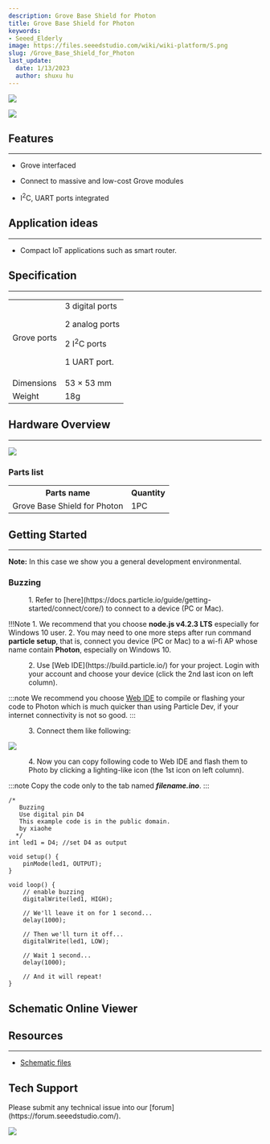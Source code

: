 ```yaml
---
description: Grove Base Shield for Photon
title: Grove Base Shield for Photon
keywords:
- Seeed_Elderly
image: https://files.seeedstudio.com/wiki/wiki-platform/S.png
slug: /Grove_Base_Shield_for_Photon
last_update:
  date: 1/13/2023
  author: shuxu hu
---
```

![](https://files.seeedstudio.com/wiki/Grove_Base_Shield_for_Photon/img/Grove_Base_Shield_for_Photon_product_view_1200_s.jpg)

<!-- **Grove Base Shield for Photon** is an expansion shield board which incorporate [Grove](/Grove_System) port on which you can build more powerful and intelligent applications with much richer and cost-effective Grove functional modules. It gets three digital ports, two analog ports, two I<sup>2</sup>C ports and one UART port. It a kind of plug-and-play board which will accelerate your prototyping process dramatically. -->

[![](https://files.seeedstudio.com/wiki/Seeed-WiKi/docs/images/300px-Get_One_Now_Banner-ragular.png)](https://www.seeedstudio.com/Particle-Photon-Base-Shield-p-2598.html?cPath=98_106_57)

##  Features
---
*   Grove interfaced

*   Connect to massive and low-cost Grove modules

*   I<sup>2</sup>C, UART ports integrated

##  Application ideas
---
*   Compact IoT applications such as smart router.

##  Specification
---
<table>
<tr>
<td> Grove ports </td>
<td> 3 digital ports

2 analog ports

2 I<sup>2</sup>C ports

1 UART port.

</td></tr>
<tr>
<td> Dimensions  </td>
<td> 53  × 53 mm
</td></tr>
<tr>
<td> Weight  </td>
<td> 18g
</td></tr></table>

##  Hardware Overview
---
![](https://files.seeedstudio.com/wiki/Grove_Base_Shield_for_Photon/img/Grove_Base_Shield_for_Photon_component_diagram_annotated_1200_s.jpg)

###  **Parts list**

<table>
<tr>
<th>Parts name   </th>
<th> Quantity
</th></tr>
<tr>
<td> Grove Base Shield for Photon  </td>
<td> 1PC
</td></tr></table>

##  Getting Started
---
**Note:** In this case we show you a general development  environmental.

<!-- ###  Material required

*   [Particle Photon](https://www.seeedstudio.com/depot/Particle-Photon-p-2527.html) × 1

*   USB cable (type A to micro type-B) × 1
*   A PC or Mac

*   Grove Base Shield for Photon × 1

*   [Grove - Buzzer](https://www.seeedstudio.com/depot/Grove-Buzzer-p-768.html?cPath=38) × 1 -->

###  Buzzing

<dl><dd> 1. Refer to [here](https://docs.particle.io/guide/getting-started/connect/core/) to connect to a device (PC or Mac).
</dd></dl>

!!!Note
    1. We recommend that you choose **node.js v4.2.3 LTS** especially for Windows 10 user.
    2. You may need to one more steps after run command **particle setup**, that is, connect you device (PC or Mac) to a wi-fi AP whose name contain **Photon**, especially on Windows 10.

<dl><dd> 2. Use [Web IDE](https://build.particle.io/) for your project. Login with your account and choose your device (click the 2nd last icon on left column).
</dd></dl>

:::note
    We recommend you choose [Web IDE](https://build.particle.io/) to compile or flashing your code to Photon which is much quicker than using Particle Dev, if your internet connectivity is not so good.
:::
<dl><dd> 3. Connect them like following:
</dd></dl>

![](https://files.seeedstudio.com/wiki/Grove_Base_Shield_for_Photon/img/Grove_Base_Shield_for_Photon_demo_conneciton_1200_S.jpg)

<dl><dd> 4. Now you can copy following code to Web IDE and flash them to Photo by clicking a lighting-like icon (the 1st icon on left column).
</dd></dl>

:::note
    Copy the code only to the tab named _**filename.ino**_.
:::
```
/*
   Buzzing
   Use digital pin D4
   This example code is in the public domain.
   by xiaohe
  */
int led1 = D4; //set D4 as output

void setup() {
    pinMode(led1, OUTPUT);
}

void loop() {
    // enable buzzing
    digitalWrite(led1, HIGH);

    // We'll leave it on for 1 second...
    delay(1000);

    // Then we'll turn it off...
    digitalWrite(led1, LOW);

    // Wait 1 second...
    delay(1000);

    // And it will repeat!
}
```

## Schematic Online Viewer

<div className="altium-ecad-viewer" data-project-src="https://files.seeedstudio.com/wiki/Grove_Base_Shield_for_Photon/res/Schematic_files_for_Grove_Base_Shield_for_Photon.zip" style={{borderRadius: '0px 0px 4px 4px', height: 500, borderStyle: 'solid', borderWidth: 1, borderColor: 'rgb(241, 241, 241)', overflow: 'hidden', maxWidth: 1280, maxHeight: 700, boxSizing: 'border-box'}}>
</div>


##  Resources
---
*   [Schematic files](https://files.seeedstudio.com/wiki/Grove_Base_Shield_for_Photon/res/Schematic_files_for_Grove_Base_Shield_for_Photon.zip)

<!-- *   [Grove_System](/Grove_System) -->

## Tech Support
<div>
  Please submit any technical issue into our [forum](https://forum.seeedstudio.com/). <br /><p style={{textAlign: 'center'}}><a href="https://www.seeedstudio.com/act-4.html?utm_source=wiki&utm_medium=wikibanner&utm_campaign=newproducts" target="_blank"><img src="https://files.seeedstudio.com/wiki/Wiki_Banner/new_product.jpg" /></a></p>
</div>
